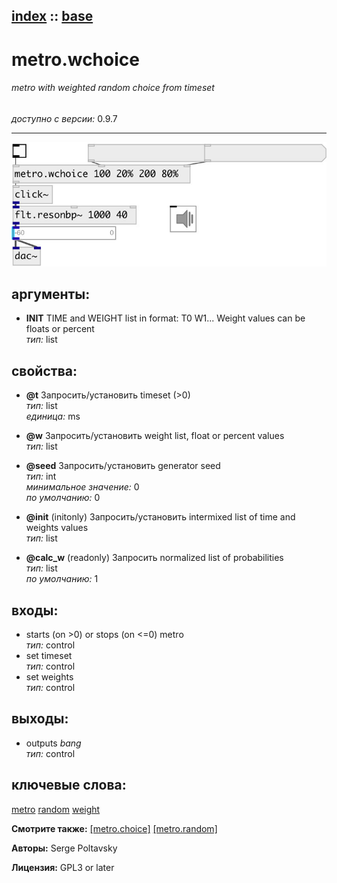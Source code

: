 [index](index.html) :: [base](category_base.html)
---

# metro.wchoice

###### metro with weighted random choice from timeset

*доступно с версии:* 0.9.7

---




[![example](../examples/img/metro.wchoice.jpg)](../examples/pd/metro.wchoice.pd)



## аргументы:

* **INIT**
TIME and WEIGHT list in format: T0 W1... Weight values can be floats or percent<br>
_тип:_ list<br>





## свойства:

* **@t** 
Запросить/установить timeset (&gt;0)<br>
_тип:_ list<br>
_единица:_ ms<br>

* **@w** 
Запросить/установить weight list, float or percent values<br>
_тип:_ list<br>

* **@seed** 
Запросить/установить generator seed<br>
_тип:_ int<br>
_минимальное значение:_ 0<br>
_по умолчанию:_ 0<br>

* **@init** (initonly)
Запросить/установить intermixed list of time and weights values<br>
_тип:_ list<br>

* **@calc_w** (readonly)
Запросить normalized list of probabilities<br>
_тип:_ list<br>
_по умолчанию:_ 1<br>



## входы:

* starts (on &gt;0) or stops (on &lt;=0) metro<br>
_тип:_ control
* set timeset<br>
_тип:_ control
* set weights<br>
_тип:_ control



## выходы:

* outputs *bang*<br>
_тип:_ control



## ключевые слова:

[metro](keywords/metro.html)
[random](keywords/random.html)
[weight](keywords/weight.html)



**Смотрите также:**
[\[metro.choice\]](metro.choice.html)
[\[metro.random\]](metro.random.html)




**Авторы:** Serge Poltavsky




**Лицензия:** GPL3 or later





